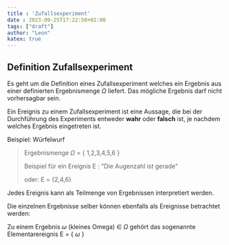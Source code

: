 ```yaml
---
title : 'Zufallsexperiment'
date : 2023-09-25T17:22:50+02:00
tags: ["draft"]
author: "Leon"
katex: true
---
```


## Definition Zufallsexperiment

Es geht um die Definition eines Zufallsexperiment welches ein Ergebnis aus einer definierten Ergebnismenge $\Omega$ liefert.
Das mögliche Ergebnis darf nicht vorhersagbar sein.

Ein Ereignis zu einem Zufallsexperiment ist eine Aussage, die bei der Durchführung des Experiments entweder **wahr** oder **falsch** ist, je nachdem welches Ergebnis eingetreten ist.

Beispiel: Würfelwurf

> Ergebnismenge $\Omega$ = { 1,2,3,4,5,6 }
>
> Beispiel für ein Ereignis E : "Die Augenzahl ist gerade"
>
> oder: E = {2,4,6}

Jedes Ereignis kann als Teilmenge von Ergebnissen interpretiert werden.

Die einzelnen Ergebnisse selber können ebenfalls als Ereignisse betrachtet werden:

Zu einem Ergebnis $\omega$ (kleines Omega) $\in$ $\Omega$ gehört das sogenannte Elementarereignis E = { $\omega$ }
